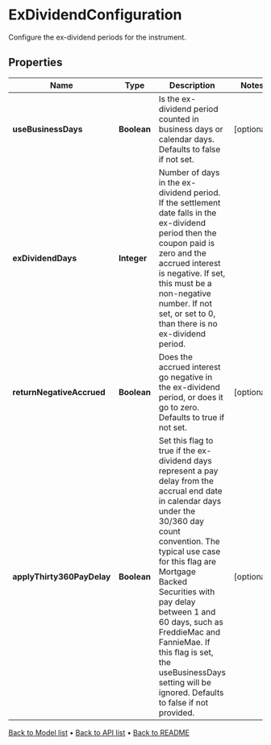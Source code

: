 

# ExDividendConfiguration

Configure the ex-dividend periods for the instrument.

## Properties

| Name | Type | Description | Notes |
|------------ | ------------- | ------------- | -------------|
|**useBusinessDays** | **Boolean** | Is the ex-dividend period counted in business days or calendar days.  Defaults to false if not set. |  [optional] |
|**exDividendDays** | **Integer** | Number of days in the ex-dividend period.  If the settlement date falls in the ex-dividend period then the coupon paid is zero and the accrued interest is negative.  If set, this must be a non-negative number.  If not set, or set to 0, than there is no ex-dividend period. |  |
|**returnNegativeAccrued** | **Boolean** | Does the accrued interest go negative in the ex-dividend period, or does it go to zero.  Defaults to true if not set. |  [optional] |
|**applyThirty360PayDelay** | **Boolean** | Set this flag to true if the ex-dividend days represent a pay delay from the accrual end date in calendar  days under the 30/360 day count convention. The typical use case for this flag are Mortgage Backed Securities  with pay delay between 1 and 60 days, such as FreddieMac and FannieMae. If this flag is set, the useBusinessDays  setting will be ignored.  Defaults to false if not provided. |  [optional] |



[Back to Model list](../README.md#documentation-for-models) &#8226; [Back to API list](../README.md#documentation-for-api-endpoints) &#8226; [Back to README](../README.md)


